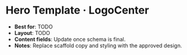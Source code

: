 # Hero Template · LogoCenter

- **Best for**: TODO
- **Layout**: TODO
- **Content fields**: Update once schema is final.
- **Notes**: Replace scaffold copy and styling with the approved design.
